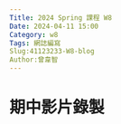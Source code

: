 ```yaml
---
Title: 2024 Spring 課程 W8
Date: 2024-04-11 15:00
Category: w8
Tags: 網誌編寫
Slug:41123233-W8-blog
Author:曾韋智
---
```




<!-- PELICAN_END_SUMMARY -->

# 期中影片錄製



